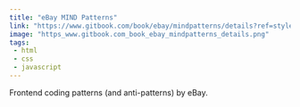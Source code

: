 ```yaml
---
title: "eBay MIND Patterns"
link: "https://www.gitbook.com/book/ebay/mindpatterns/details?ref=styleguides"
image: "https_www.gitbook.com_book_ebay_mindpatterns_details.png"
tags:
 - html
 - css
 - javascript
---
```


Frontend coding patterns (and anti-patterns) by eBay.
